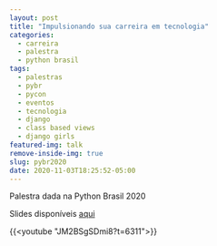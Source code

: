 ```yaml
---
layout: post
title: "Impulsionando sua carreira em tecnologia"
categories:
  - carreira
  - palestra
  - python brasil
tags:
  - palestras
  - pybr
  - pycon
  - eventos
  - tecnologia
  - django
  - class based views
  - django girls
featured-img: talk
remove-inside-img: true
slug: pybr2020
date: 2020-11-03T18:25:52-05:00
---
```

Palestra dada na Python Brasil 2020 

<!--more-->
Slides disponíveis [aqui](https://speakerdeck.com/leportella/impulsionando-sua-carreira-na-tecnologia)

{{<youtube "JM2BSgSDmi8?t=6311">}}
